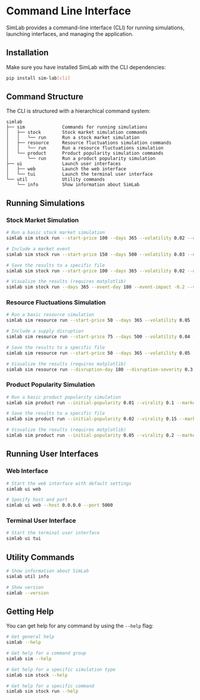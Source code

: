 # Command Line Interface

SimLab provides a command-line interface (CLI) for running simulations, launching interfaces, and managing the application.

## Installation

Make sure you have installed SimLab with the CLI dependencies:

```bash
pip install sim-lab[cli]
```

## Command Structure

The CLI is structured with a hierarchical command system:

```
simlab
├── sim              Commands for running simulations
│   ├── stock        Stock market simulation commands
│   │   └── run      Run a stock market simulation
│   ├── resource     Resource fluctuations simulation commands
│   │   └── run      Run a resource fluctuations simulation
│   └── product      Product popularity simulation commands
│       └── run      Run a product popularity simulation
├── ui               Launch user interfaces
│   ├── web          Launch the web interface
│   └── tui          Launch the terminal user interface
└── util             Utility commands
    └── info         Show information about SimLab
```

## Running Simulations

### Stock Market Simulation

```bash
# Run a basic stock market simulation
simlab sim stock run --start-price 100 --days 365 --volatility 0.02 --drift 0.001

# Include a market event
simlab sim stock run --start-price 150 --days 500 --volatility 0.03 --drift 0.002 --event-day 250 --event-impact -0.15

# Save the results to a specific file
simlab sim stock run --start-price 100 --days 365 --volatility 0.02 --drift 0.001 --output my_simulation.csv

# Visualize the results (requires matplotlib)
simlab sim stock run --days 365 --event-day 180 --event-impact -0.2 --viz
```

### Resource Fluctuations Simulation

```bash
# Run a basic resource simulation
simlab sim resource run --start-price 50 --days 365 --volatility 0.05 --drift 0.001

# Include a supply disruption
simlab sim resource run --start-price 75 --days 500 --volatility 0.04 --drift 0.002 --disruption-day 200 --disruption-severity 0.3

# Save the results to a specific file
simlab sim resource run --start-price 50 --days 365 --volatility 0.05 --drift 0.001 --output resource_prices.csv

# Visualize the results (requires matplotlib)
simlab sim resource run --disruption-day 180 --disruption-severity 0.3 --viz
```

### Product Popularity Simulation

```bash
# Run a basic product popularity simulation
simlab sim product run --initial-popularity 0.01 --virality 0.1 --marketing 0.05 --days 365

# Save the results to a specific file
simlab sim product run --initial-popularity 0.02 --virality 0.15 --marketing 0.08 --days 300 --output product_popularity.csv

# Visualize the results (requires matplotlib)
simlab sim product run --initial-popularity 0.05 --virality 0.2 --marketing 0.1 --days 200 --viz
```

## Running User Interfaces

### Web Interface

```bash
# Start the web interface with default settings
simlab ui web

# Specify host and port
simlab ui web --host 0.0.0.0 --port 5000
```

### Terminal User Interface

```bash
# Start the terminal user interface
simlab ui tui
```

## Utility Commands

```bash
# Show information about SimLab
simlab util info

# Show version
simlab --version
```

## Getting Help

You can get help for any command by using the `--help` flag:

```bash
# Get general help
simlab --help

# Get help for a command group
simlab sim --help

# Get help for a specific simulation type
simlab sim stock --help

# Get help for a specific command
simlab sim stock run --help
```